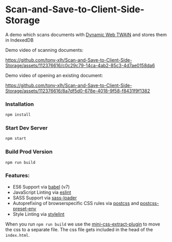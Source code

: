 # Scan-and-Save-to-Client-Side-Storage

A demo which scans documents with [Dynamic Web TWAIN](https://www.dynamsoft.com/web-twain/overview/) and stores them in IndexedDB


Demo video of scanning documents:


https://github.com/tony-xlh/Scan-and-Save-to-Client-Side-Storage/assets/112376616/c0c29c79-14ca-4ab2-85c3-4d7ae0158da6


Demo video of opening an existing document:



https://github.com/tony-xlh/Scan-and-Save-to-Client-Side-Storage/assets/112376616/8a7df5d0-678e-4018-9f58-f8431f9f1382



### Installation

```sh
npm install
```

### Start Dev Server

```sh
npm start
```

### Build Prod Version

```sh
npm run build
```

### Features:

- ES6 Support via [babel](https://babeljs.io/) (v7)
- JavaScript Linting via [eslint](https://eslint.org/)
- SASS Support via [sass-loader](https://github.com/jtangelder/sass-loader)
- Autoprefixing of browserspecific CSS rules via [postcss](https://postcss.org/) and [postcss-preset-env](https://github.com/csstools/postcss-preset-env)
- Style Linting via [stylelint](https://stylelint.io/)

When you run `npm run build` we use the [mini-css-extract-plugin](https://github.com/webpack-contrib/mini-css-extract-plugin) to move the css to a separate file. The css file gets included in the head of the `index.html`.
